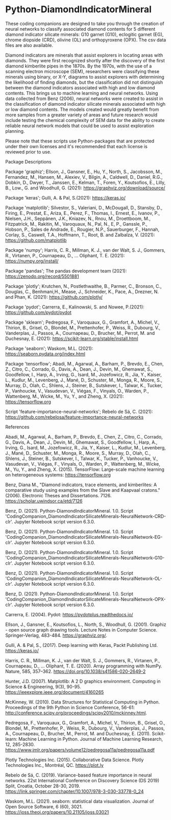 # Python-DiamondIndicatorMineral

These coding companions are designed to take you through the creation of neural networks to classify associated diamond contents for 5 different diamond indicator silicate minerals: G10 garnet (G10), eclogitic garnet (EG), chrome diopside (CRD), olivine (OL) and orthopyroxene (OPX). The csv data files are also available.

Diamond indicators are minerals that assist explorers in locating areas with diamonds. They were first recognized shortly after the discovery of the first diamond kimberlite pipes in the 1870s. By the 1970s, with the use of a scanning electron microscope (SEM), researchers were classifying these minerals using binary, or X-Y, diagrams to assist explorers with determining the likelihood of finding diamonds, but the classification did not distinguish between the diamond indicators associated with high and low diamond contents. This brings us to machine learning and neural networks. Using data collected from Benz (2006), neural networks were created to assist in the classification of diamond indicator silicate minerals associated with high or low diamond contents. The models created would greatly benefit from more samples from a greater variety of areas and future research would include testing the chemical complexity of SEM data for the ability to create reliable neural network models that could be used to assist exploration planning.

Please note that these scripts use Python-packages that are protected under their own licenses and it's recommended that each license is reviewed prior to use.

Package Descriptions

Package 'graphiz'; Ellson, J., Gansner, E., Hu, Y., North, S., Jacobsson, M., Fernandez, M., Hansen, M., Alexiev, V., Bilgin, A., Caldwell, D., Daniel, R.G., Dobkin, D., Dwyer, T., Janssen, E., Kelman, T., Foren, Y., Koutsofios, E., Lilly, B., Low., G. and Woodhull, G. (2021): https://graphviz.org/download/source/

Package 'keras'; Gulli, A. & Pal, S.(2021): https://keras.io/

Package 'matplotlib'; Silvestor, S., Valeriani, D., McDougall, D., Stansby, D., Firing, E., Prestat, E., Ariza, E., Perez, F., Thomas, I., Ernest, E., Ivanov, P., Nielsen, J.H., Seppänen, J.K., Kniazev, N., Rnou, M., Droettboom, M., Fitzpatrick, M., Rakitin, M., Varoquaux, N., Pal, N., E, P., Ganssle, P., Hobson, P., Sales de Andrade, E., Rougier, N.P., Sauerburger, F., Hannah, Corlay, S., Caswell, T.A., Hoffmann, T., Root, B. and Zalbalza, V. (2021): https://github.com/matplotlib

Package 'numpy'; Harris, C. R., Millman, K. J., van der Walt, S. J., Gommers, R., Virtanen, P., Cournapeau, D., … Oliphant, T. E. (2021): https://numpy.org/install/

Package 'pandas'; The pandas development team (2021): https://zenodo.org/record/5501881

Package 'plotly'; Krutchen, N., Postlethwaithe, B., Parmer, C., Bronson, C., Douglas, C., Benhmani,H., Mease, J.,  Schneider, K., Pace, A.,  Drezner, N. and Phan, K. (2021): https://github.com/plotly/

Package 'pydot'; Carrerra, E., Kalinowski, S. and Nowee, P.(2021): https://github.com/pydot/pydot

Package 'sklearn'; Pedregosa, F., Varoquaux, G., Gramfort, A., Michel, V., Thirion, B., Grisel, O., Blondel, M., Prettenhofer, P., Weiss, R., Dubourg, V., Vanderplas, J., Passos, A., Cournapeau, D., Brucher, M., Perrot, M. and Duchesnay, E. (2021): https://scikit-learn.org/stable/install.html

Package 'seaborn'; Waskom, M.L. (2021): https://seaborn.pydata.org/index.html

Package 'tensorflow'; Abadi, M., Agarwal, A., Barham, P., Brevdo, E., Chen, Z., Citro, C., Corrado, G., Davis, A., Dean, J., Devin, M., Ghemawat, S., Goodfellow, I., Harp, A., Irving, G., Isard, M., Jozefowicz, R., Jia, Y., Kaiser, L., Kudlur, M., Levenberg, J., Mané, D., Schuster, M., Monga, R., Moore, S., Murray, D., Olah, C., Shlens, J., Steiner, B., Sutskever, I., Talwar, K., Tucker, P., Vanhoucke, V., Vasudevan, V., Viégas, F., Vinyals, O., Warden, P., Wattenberg, M., Wicke, M., Yu, Y., and Zheng, X. (2021): https://tensorflow.org

Script 'feature-importance-neural-networks'; Rebelo de Sá, C. (2021): https://github.com/rebelosa/feature-importance-neural-networks

References

Abadi, M., Agarwal, A., Barham, P., Brevdo, E., Chen, Z., Citro, C., Corrado, G., Davis, A., Dean, J., Devin, M., Ghemawat, S., Goodfellow, I., Harp, A., Irving, G., Isard, M., Jozefowicz, R., Jia, Y., Kaiser, L., Kudlur, M., Levenberg, J., Mané, D., Schuster, M., Monga, R., Moore, S., Murray, D., Olah, C., Shlens, J., Steiner, B., Sutskever, I., Talwar, K., Tucker, P., Vanhoucke, V., Vasudevan, V., Viégas, F., Vinyals, O., Warden, P., Wattenberg, M., Wicke, M., Yu, Y., and Zheng, X. (2015).
TensorFlow: Large-scale machine learning on heterogeneous systems: https://tensorflow.org

Benz, Diana M., "Diamond indicators, trace elements, and kimberlites: A comparative study using
examples from the Slave and Kaapvaal cratons." (2006). Electronic Theses and Dissertations. 7126.
https://scholar.uwindsor.ca/etd/7126 

Benz, D. (2021). Python-DiamondIndicatorMineral. 1.0. Script 'CodingCompanion_DiamondIndicatorSilicateMinerals-NeuralNetwork-CRD-clr'. Jupyter Notebook script version 6.3.0.

Benz, D. (2021). Python-DiamondIndicatorMineral. 1.0. Script 'CodingCompanion_DiamondIndicatorSilicateMinerals-NeuralNetwork-EG-clr'. Jupyter Notebook script version 6.3.0.

Benz, D. (2021). Python-DiamondIndicatorMineral. 1.0. Script 'CodingCompanion_DiamondIndicatorSilicateMinerals-NeuralNetwork-G10-clr'. Jupyter Notebook script version 6.3.0.

Benz, D. (2021). Python-DiamondIndicatorMineral. 1.0. Script 'CodingCompanion_DiamondIndicatorSilicateMinerals-NeuralNetwork-OL-clr'. Jupyter Notebook script version 6.3.0.

Benz, D. (2021). Python-DiamondIndicatorMineral. 1.0. Script 'CodingCompanion_DiamondIndicatorSilicateMinerals-NeuralNetwork-OPX-clr'. Jupyter Notebook script version 6.3.0.

Carrerra, E. (2004). Pydot: https://pydotplus.readthedocs.io/

Ellson, J., Gansner, E., Koutsofios, L., North, S., Woodhull, G. (2001). Graphiz - open source graph drawing tools. Lecture Notes in Computer Science. Springer-Verlag, 483-484. https://graphviz.org/.

Gulli, A. & Pal, S., (2017). Deep learning with Keras, Packt Publishing Ltd. https://keras.io/

Harris, C. R., Millman, K. J., van der Walt, S. J., Gommers, R., Virtanen, P., Cournapeau, D., … Oliphant, T. E. (2020). Array programming with NumPy. Nature, 585, 357–362. https://doi.org/10.1038/s41586-020-2649-2

Hunter, J.D. (2007). Matplotlib: A 2 D graphics environment. Computing in Science & Engineering, 9(3), 90-95. https://ieeexplore.ieee.org/document/4160265

McKinney, W. (2010). Data Structures for Statistical Computing in Python. Proceedings of the 9th Python in Science Conference, 56-61: http://conference.scipy.org/proceedings/scipy2010/mckinney.html.

Pedregosa, F., Varoquaux, G., Gramfort, A., Michel, V., Thirion, B., Grisel, O., Blondel, M., Prettenhofer, P., Weiss, R., Dubourg, V., Vanderplas, J., Passos, A., Cournapeau, D., Brucher, M., Perrot, M. and Duchesnay, E. (2011). Scikit-learn: Machine Learning in Python. Journal of Machine Learning Research, 12, 285-2830. https://www.jmlr.org/papers/volume12/pedregosa11a/pedregosa11a.pdf

Plotly Technologies Inc. (2015). Collaborative Data Science. Plotly Technologies Inc., Montréal, QC. https://plot.ly

Rebelo de Sá, C. (2019). Variance-based feature importance in neural networks. 22st International Conference on Discovery Science (DS 2019) Split, Croatia, October 28-30, 2019. https://link.springer.com/chapter/10.1007/978-3-030-33778-0_24

Waskom, M.L. (2021). seaborn: statistical data visualization. Journal of Open Source Software, 6 (60), 3021. https://joss.theoj.org/papers/10.21105/joss.03021 
